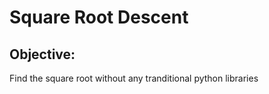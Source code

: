 # Square Root Descent

## Objective:
Find the square root without any tranditional python libraries

